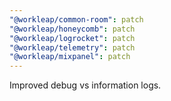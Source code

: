 ```yaml
---
"@workleap/common-room": patch
"@workleap/honeycomb": patch
"@workleap/logrocket": patch
"@workleap/telemetry": patch
"@workleap/mixpanel": patch
---
```


Improved debug vs information logs.
